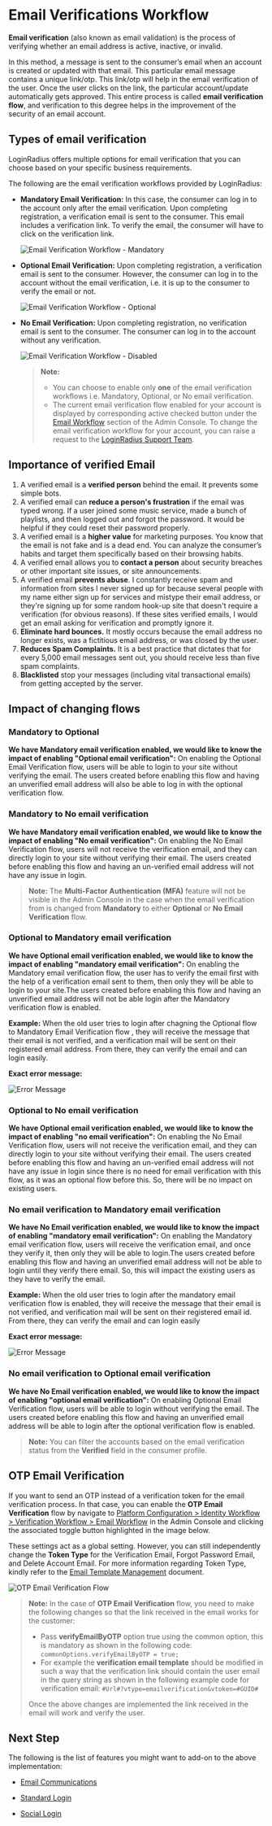 # Email Verifications Workflow

**Email verification** (also known as email validation) is the process of verifying whether an email address is active, inactive, or invalid.

In this method, a message is sent to the consumer’s email when an account is created or updated with that email. This particular email message contains a unique link/otp. This link/otp will help in the email verification of the user. Once the user clicks on the link, the particular account/update automatically gets approved. This entire process is called **email verification flow**, and verification to this degree helps in the improvement of the security of an email account.

## Types of email verification

LoginRadius offers multiple options for email verification that you can choose based on your specific business requirements.

The following are the email verification workflows provided by LoginRadius:

- **Mandatory Email Verification:** In this case, the consumer can log in to the account only after the email verification. Upon completing registration, a verification email is sent to the consumer. This email includes a verification link. To verify the email, the consumer will have to click on the verification link.

  ![Email Verification Workflow - Mandatory](https://apidocs.lrcontent.com/images/VerificationFlow_1_114044749563ad6b43e2f550.14501129.png "Email Verification Workflow - Mandatory")

- **Optional Email Verification:** Upon completing registration, a verification email is sent to the consumer. However, the consumer can log in to the account without the email verification, i.e. it is up to the consumer to verify the email or not.

  ![Email Verification Workflow - Optional](https://apidocs.lrcontent.com/images/VerificationFlow_2_31724217863ad6da36708f8.92746901.png "Email Verification Workflow - Optional")

- **No Email Verification:** Upon completing registration, no verification email is sent to the consumer. The consumer can log in to the account without any verification.

  ![Email Verification Workflow - Disabled](https://apidocs.lrcontent.com/images/VerificationFlow_3_86508035163ad6f16649c91.37096891.png "Email Verification Workflow - Disabled")

  > **Note:**
  >
  > - You can choose to enable only **one** of the email verification workflows i.e. Mandatory, Optional, or No email verification.
  > - The current email verification flow enabled for your account is displayed by corresponding active checked button under the [Email Workflow](https://adminconsole.loginradius.com/platform-configuration/identity-workflow/verification-workflow/email-workflow) section of the Admin Console. To change the email verification workflow for your account, you can raise a request to the [LoginRadius Support Team](https://adminconsole.loginradius.com/support/tickets/open-a-new-ticket).

## Importance of verified Email

1.  A verified email is a **verified person** behind the email. It prevents some simple bots.
2.  A verified email can **reduce a person's frustration** if the email was typed wrong. If a user joined some music service, made a bunch of playlists, and then logged out and forgot the password. It would be helpful if they could reset their password properly.
3.  A verified email is a **higher value** for marketing purposes. You know that the email is not fake and is a dead end. You can analyze the consumer’s habits and target them specifically based on their browsing habits.
4.  A verified email allows you to **contact a person** about security breaches or other important site issues, or site announcements.
5.  A verified email **prevents abuse**. I constantly receive spam and information from sites I never signed up for because several people with my name either sign up for services and mistype their email address, or they're signing up for some random hook-up site that doesn't require a verification (for obvious reasons). If these sites verified emails, I would get an email asking for verification and promptly ignore it.
6.  **Eliminate hard bounces.** It mostly occurs because the email address no longer exists, was a fictitious email address, or was closed by the user.
7.  **Reduces Spam Complaints.** It is a best practice that dictates that for every 5,000 email messages sent out, you should receive less than five spam complaints.
8.  **Blacklisted** stop your messages (including vital transactional emails) from getting accepted by the server.

## Impact of changing flows

### Mandatory to Optional

**We have Mandatory email verification enabled, we would like to know the impact of enabling "Optional email verification":** On enabling the Optional Email Verification flow, users will be able to login to your site without verifying the email. The users created before enabling this flow and having an unverified email address will also be able to log in with the optional verification flow.

### Mandatory to No email verification

**We have Mandatory email verification enabled, we would like to know the impact of enabling "No email verification":** On enabling the No Email Verification flow, users will not receive the verification email, and they can directly login to your site without verifying their email. The users created before enabling this flow and having an un-verified email address will not have any issue in login.

> **Note:** The **Multi-Factor Authentication (MFA)** feature will not be visible in the Admin Console in the case when the email verification from is changed from **Mandatory** to either **Optional** or **No Email Verification** flow.

### Optional to Mandatory email verification

**We have Optional email verification enabled, we would like to know the impact of enabling "mandatory email verification":** On enabling the Mandatory email verification flow, the user has to verify the email first with the help of a verification email sent to them, then only they will be able to login to your site.The users created before enabling this flow and having an unverified email address will not be able login after the Mandatory verification flow is enabled.

**Example:** When the old user tries to login after chagning the Optional flow to Mandatory Email Verification flow , they will receive the message that their email is not verified, and a verification mail will be sent on their registered email address. From there, they can verify the email and can login easily.

**Exact error message:**

![Error Message](https://apidocs.lrcontent.com/images/image-23_304628e3bbfeab116.94122096.png "Error Message")

### Optional to No email verification

**We have Optional email verification enabled, we would like to know the impact of enabling "no email verification":** On enabling the No Email Verification flow, users will not receive the verification email, and they can directly login to your site without verifying their email. The users created before enabling this flow and having an un-verified email address will not have any issue in login since there is no need for email verification with this flow, as it was an optional flow before this. So, there will be no impact on existing users.

### No email verification to Mandatory email verification

**We have No Email verification enabled, we would like to know the impact of enabling "mandatory email verification":** On enabling the Mandatory email verification flow, users will receive the verification email, and once they verify it, then only they will be able to login.The users created before enabling this flow and having an unverified email address will not be able to login until they verify there email. So, this will impact the existing users as they have to verify the email.

**Example:** When the old user tries to login after the mandatory email verification flow is enabled, they will receive the message that their email is not verified, and verification mail will be sent on their registered email id. From there, they can verify the email and can login easily

**Exact error message:**

![Error Message](https://apidocs.lrcontent.com/images/image-23_304628e3bbfeab116.94122096.png "Error Message")

### No email verification to Optional email verification

**We have No Email verification enabled, we would like to know the impact of enabling "optional email verification":** On enabling Optional Email Verification flow, users will be able to login without verifying the email. The users created before enabling this flow and having an unverified email address will be able to login after the optional verification flow is enabled.

> **Note:** You can filter the accounts based on the email verification status from the **Verified** field in the consumer profile.

## OTP Email Verification

If you want to send an OTP instead of a verification token for the email verification process. In that case, you can enable the **OTP Email Verification** flow by navigate to [Platform Configuration > Identity Workflow > Verification Workflow > Email Workflow](https://adminconsole.loginradius.com/platform-configuration/identity-workflow/verification-workflow/email-workflow) in the Admin Console and clicking the associated toggle button highlighted in the image below.

These settings act as a global setting. However, you can still independently change the **Token Type** for the Verification Email, Forgot Password Email, and Delete Account Email. For more information regarding Token Type, kindly refer to the [Email Template Management](/api/v2/admin-console/platform-configuration/standard-login/email-templates/) document.


![OTP Email Verification Flow](https://apidocs.lrcontent.com/images/VerificationFlow_4_205066724263ad70218a30a1.52885242.png "OTP Email Verification Flow")

> **Note:** In the case of **OTP Email Verification** flow, you need to make the following changes so that the link received in the email works for the customer:
>
> - Pass **verifyEmailByOTP** option true using the common option, this is mandatory as shown in the following code: `commonOptions.verifyEmailByOTP = true;`
> - For example the **verification email template** should be modified in such a way that the verification link should contain the user email in the query string as shown in the following example code for verification email: `#Url#?vtype=emailverification&vtoken=#GUID#`
>
> Once the above changes are implemented the link received in the email will work and verify the user.

## Next Step

The following is the list of features you might want to add-on to the above implementation:

- [Email Communications](https://www.loginradius.com/legacy/docs/authentication/concepts/email-communications/)

- [Standard Login](https://www.loginradius.com/legacy/docs/authentication/quick-start/standard-login/)

- [Social Login](https://www.loginradius.com/legacy/docs/authentication/quick-start/social-login/)
